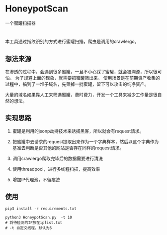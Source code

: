 # HoneypotScan
一个蜜罐扫描器
#
本工具通过指纹识别的方式进行蜜罐扫描，爬虫是调用的crawlergo。

## 想法来源

在渗透的过程中，会遇到很多蜜罐，一旦不小心踩了蜜罐，就会被溯源，所以很可怕。 为了规避上面的现象，就需要把蜜罐筛出来。 使用场景是在前期资产收集的过程中，搞到了一堆子域名，先筛掉一批蜜罐，留下可以攻击的纯净资产。

大量的域名如果靠人工来筛选蜜罐，费时费力，开发一个工具来减少工作量是很自然的想法。

## 实现思路



1. 蜜罐是利用的jsonp劫持技术来诱捕黑客，所以就会有request请求。

2. 把蜜罐中去请求的request提取出来作为一个字典样本，然后以这个字典作为基准去判断是否其他的网站是否存在同样的request请求。

3. 调用crawlergo爬取完毕后的数据需要进行清洗

4. 使用threadpool，进行多线程扫描，提高效率

5. 增加IP代理池，不留痕迹

## 使用

```shell
pip3 install -r requirements.txt

python3 HoneypotScan.py  -t 10
# 将待检测的IP放在iplist.txt
# -t 自定义线程，默认为5
```

